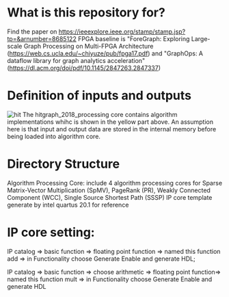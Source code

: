 # What is this repository for?
Find the paper on https://ieeexplore.ieee.org/stamp/stamp.jsp?tp=&arnumber=8685122
FPGA baseline is "ForeGraph: Exploring Large-scale Graph Processing on Multi-FPGA Architecture (https://web.cs.ucla.edu/~chiyuze/pub/fpga17.pdf) and "GraphOps: A dataflow library for
graph analytics acceleration" (https://dl.acm.org/doi/pdf/10.1145/2847263.2847337)
# Definition of inputs and outputs
![hit](https://user-images.githubusercontent.com/58924633/85347795-8a8c9680-b4ae-11ea-9f91-51bd60abe20e.PNG)
The hitgraph_2018_processing core contains algorithm implementations whihc is shown in the yellow part above.
An assumption here is that input and output data are stored in the internal memory before being loaded into algorithm core. 
# Directory Structure
  Algorithm Processing Core: include 4 algorithm processing cores for Sparse Matrix-Vector Multiplication (SpMV), PageRank (PR), Weakly Connected Component (WCC), Single Source Shortest Path (SSSP)
IP core template generate by intel quartus 20.1 for reference
# IP core setting:
  IP catalog => basic function => floating point function => named this function add => in Functionality choose Generate Enable and generate HDL;
  
  IP catalog =>  basic function => choose arithmetic => floating point function=> named this function mult => in Functionality choose Generate Enable and generate HDL
